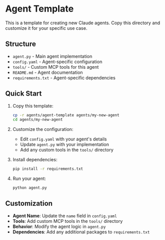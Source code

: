 # Agent Template

This is a template for creating new Claude agents. Copy this directory and customize it for your specific use case.

## Structure

- `agent.py` - Main agent implementation
- `config.yaml` - Agent-specific configuration
- `tools/` - Custom MCP tools for this agent
- `README.md` - Agent documentation
- `requirements.txt` - Agent-specific dependencies

## Quick Start

1. Copy this template:
   ```bash
   cp -r agents/agent-template agents/my-new-agent
   cd agents/my-new-agent
   ```

2. Customize the configuration:
   - Edit `config.yaml` with your agent's details
   - Update `agent.py` with your implementation
   - Add any custom tools in the `tools/` directory

3. Install dependencies:
   ```bash
   pip install -r requirements.txt
   ```

4. Run your agent:
   ```bash
   python agent.py
   ```

## Customization

- **Agent Name**: Update the `name` field in `config.yaml`
- **Tools**: Add custom MCP tools in the `tools/` directory
- **Behavior**: Modify the agent logic in `agent.py`
- **Dependencies**: Add any additional packages to `requirements.txt`